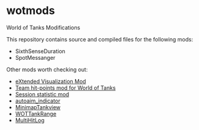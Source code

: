 wotmods
=======

World of Tanks Modifications

This repository contains source and compiled files for the following mods:

* SixthSenseDuration
* SpotMessanger

Other mods worth checking out:

* [eXtended Visualization Mod](http://dev.modxvm.com/xvm)
* [Team hit-points mod for World of Tanks](https://github.com/macrosoft/wothp)
* [Session statistic mod](https://github.com/macrosoft/wotstat)
* [autoaim_indicator ](https://github.com/krzcho/autoaim_indicator)
* [MinimapTankview](https://github.com/krzcho/MinimapTankview)
* [WOTTankRange](https://github.com/Omegaice/WOTTankRanges)
* [MultiHitLog](http://www.hostedredmine.com/projects/multihitlog)